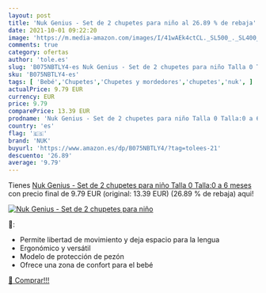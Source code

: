 ```yaml
---
layout: post
title: 'Nuk Genius - Set de 2 chupetes para niño al 26.89 % de rebaja'
date: 2021-10-01 09:22:20
image: 'https://m.media-amazon.com/images/I/41wAEk4ctCL._SL500_._SL400_.jpg'
comments: true
category: ofertas
author: 'tole.es'
slug: 'B075NBTLY4-es Nuk Genius - Set de 2 chupetes para niño Talla 0 Talla:0 a...'
sku: 'B075NBTLY4-es'
tags: [ 'Bebé','Chupetes','Chupetes y mordedores','chupetes','nuk', ]
actualPrice: 9.79 EUR
currency: EUR
price: 9.79
comparePrice: 13.39 EUR
prodname: 'Nuk Genius - Set de 2 chupetes para niño Talla 0 Talla:0 a 6 meses'
country: 'es'
flag: '🇪🇸'
brand: 'NUK'
buyurl: 'https://www.amazon.es/dp/B075NBTLY4/?tag=tolees-21'
descuento: '26.89'
average: '9.79'
---
```


Tienes [Nuk Genius - Set de 2 chupetes para niño Talla 0 Talla:0 a 6 meses](https://www.amazon.es/dp/B075NBTLY4/?tag=tolees-21) con precio final de  9.79 EUR (original: 13.39 EUR) (26.89 %  de rebaja) aqui!

[![Nuk Genius - Set de 2 chupetes para niño](https://m.media-amazon.com/images/I/41wAEk4ctCL._SL500_._SL400_.jpg)](https://www.amazon.es/dp/B075NBTLY4/?tag=tolees-21)

🔎:

- Permite libertad de movimiento y deja espacio para la lengua
- Ergonómico y versátil
- Modelo de protección de pezón
- Ofrece una zona de confort para el bebé

[🛒 Comprar!!!](https://www.amazon.es/dp/B075NBTLY4/?tag=tolees-21)
